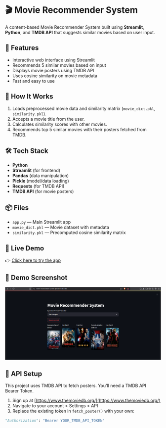 # 🎬 Movie Recommender System

A content-based Movie Recommender System built using **Streamlit**, **Python**, and **TMDB API** that suggests similar movies based on user input.

## 🚀 Features

- Interactive web interface using Streamlit
- Recommends 5 similar movies based on input
- Displays movie posters using TMDB API
- Uses cosine similarity on movie metadata
- Fast and easy to use

## 🧠 How It Works

1. Loads preprocessed movie data and similarity matrix (`movie_dict.pkl`, `similarity.pkl`).
2. Accepts a movie title from the user.
3. Calculates similarity scores with other movies.
4. Recommends top 5 similar movies with their posters fetched from TMDB.

## 🛠 Tech Stack

- **Python**
- **Streamlit** (for frontend)
- **Pandas** (data manipulation)
- **Pickle** (model/data loading)
- **Requests** (for TMDB API)
- **TMDB API** (for movie posters)

## 📦 Files

- `app.py` — Main Streamlit app
- `movie_dict.pkl` — Movie dataset with metadata
- `similarity.pkl` — Precomputed cosine similarity matrix

## 🔗 Live Demo

👉 [Click here to try the app](https://movie-recommender-system-apl9.onrender.com/)  

## 📸 Demo Screenshot

![App Preview](image.png)


## 🔑 API Setup

This project uses TMDB API to fetch posters. You'll need a TMDB API Bearer Token.

1. Sign up at [https://www.themoviedb.org/](https://www.themoviedb.org/)
2. Navigate to your account > Settings > API
3. Replace the existing token in `fetch_poster()` with your own:

```python
"Authorization": "Bearer YOUR_TMDB_API_TOKEN"
